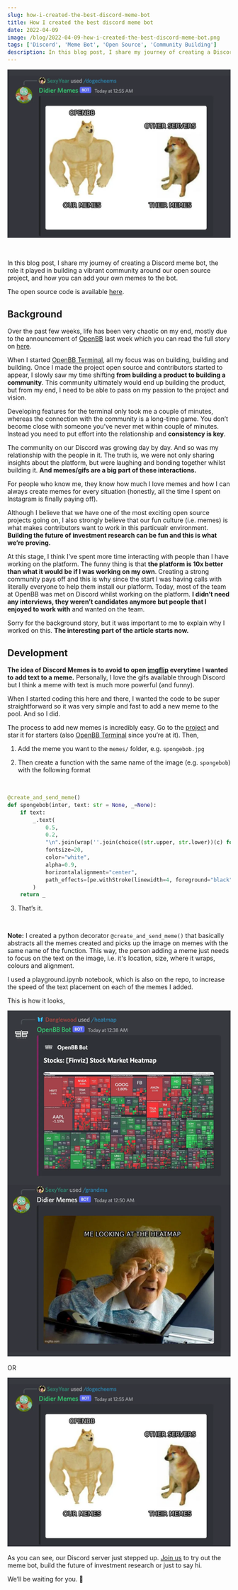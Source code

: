```yaml
---
slug: how-i-created-the-best-discord-meme-bot
title: How I created the best discord meme bot
date: 2022-04-09
image: /blog/2022-04-09-how-i-created-the-best-discord-meme-bot.png
tags: ['Discord', 'Meme Bot', 'Open Source', 'Community Building']
description: In this blog post, I share my journey of creating a Discord meme bot, the role it played in building a vibrant community around our open source project, and how you can add your own memes to the bot.
---
```


<p align="center">
    <img width="600" src="/blog/2022-04-09-how-i-created-the-best-discord-meme-bot.png"/>
</p>

<br />

In this blog post, I share my journey of creating a Discord meme bot, the role it played in building a vibrant community around our open source project, and how you can add your own memes to the bot.

The open source code is available [here](https://github.com/DidierRLopes/discord-memes).

<!-- truncate -->

<div style={{borderTop: '1px solid #0088CC', margin: '1.5em 0'}} />

## Background

Over the past few weeks, life has been very chaotic on my end, mostly due to the announcement of [OpenBB](http://www.openbb.co/) last week which you can read the full story on [here](https://openbb.co/blog/gme-didnt-take-me-to-the-moon-but-gamestonk-terminal-did).

When I started [OpenBB Terminal](https://github.com/OpenBB-finance/OpenBBTerminal), all my focus was on building, building and building. Once I made the project open source and contributors started to appear, I slowly saw my time shifting **from building a product to building a community**. This community ultimately would end up building the product, but from my end, I need to be able to pass on my passion to the project and vision.

Developing features for the terminal only took me a couple of minutes, whereas the connection with the community is a long-time game. You don’t become close with someone you’ve never met within couple of minutes. Instead you need to put effort into the relationship and **consistency is key**.

The community on our Discord was growing day by day. And so was my relationship with the people in it. The truth is, we were not only sharing insights about the platform, but were laughing and bonding together whilst building it. **And memes/gifs are a big part of these interactions.**

For people who know me, they know how much I love memes and how I can always create memes for every situation (honestly, all the time I spent on Instagram is finally paying off).

Although I believe that we have one of the most exciting open source projects going on, I also strongly believe that our fun culture (i.e. memes) is what makes contributors want to work in this particualr environment. **Building the future of investment research can be fun and this is what we’re proving.**

At this stage, I think I’ve spent more time interacting with people than I have working on the platform. The funny thing is that **the platform is 10x better than what it would be if I was working on my own**. Creating a strong community pays off and this is why since the start I was having calls with literally everyone to help them install our platform. Today, most of the team at OpenBB was met on Discord whilst working on the platform. **I didn’t need any interviews, they weren’t candidates anymore but people that I enjoyed to work with** and wanted on the team.

Sorry for the background story, but it was important to me to explain why I worked on this. **The interesting part of the article starts now.**

## Development

**The idea of Discord Memes is to avoid to open [imgflip](https://imgflip.com/) everytime I wanted to add text to a meme.** Personally, I love the gifs available through Discord but I think a meme with text is much more powerful (and funny).

When I started coding this here and there, I wanted the code to be super straightforward so it was very simple and fast to add a new meme to the pool. And so I did.

The process to add new memes is incredibly easy. Go to the [project](https://github.com/DidierRLopes/discord-memes) and star it for starters (also [OpenBB Terminal](https://github.com/OpenBB-finance/OpenBBTerminal) since you’re at it). Then,

1. Add the meme you want to the `memes/` folder, e.g. `spongebob.jpg`

2. Then create a function with the same name of the image (e.g. `spongebob`) with the following format

<br />

```python
@create_and_send_meme()
def spongebob(inter, text: str = None, _=None):
    if text:
        _.text(
            0.5,
            0.2,
            "\n".join(wrap(''.join(choice((str.upper, str.lower))(c) for c in text), 40)),
            fontsize=20,
            color="white",
            alpha=0.9,
            horizontalalignment="center",
            path_effects=[pe.withStroke(linewidth=4, foreground="black")]
        )
    return _
```

3. That’s it.

<br />

**Note:** I created a python decorator `@create_and_send_meme()` that basically abstracts all the memes created and picks up the image on memes with the same name of the function. This way, the person adding a meme just needs to focus on the text on the image, i.e. it's location, size, where it wraps, colours and alignment.

I used a playground.ipynb notebook, which is also on the repo, to increase the speed of the text placement on each of the memes I added.

This is how it looks,

![image](/blog/2022-04-09-how-i-created-the-best-discord-meme-bot_1.png)

OR

![image](/blog/2022-04-09-how-i-created-the-best-discord-meme-bot_2.png)

As you can see, our Discord server just stepped up. [Join us](https://openbb.co/discord) to try out the meme bot, build the future of investment research or just to say hi.

We’ll be waiting for you. 🦋
